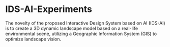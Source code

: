 # IDS-AI-Experiments
The novelty of the proposed Interactive Design System based on AI (IDS-AI) is to create a 3D dynamic landscape model based on a real-life environmental scene, utilizing a Geographic Information System (GIS) to optimize landscape vision.
